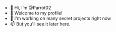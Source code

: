 - 👋 Hi, I’m @Parrot02
- 🌱 Welcome to my profile!
- 💞️ I'm working on many secret projects right now
- 📫 But you'll see it later here. 

<!---
Parrot02/Parrot02 
--->
